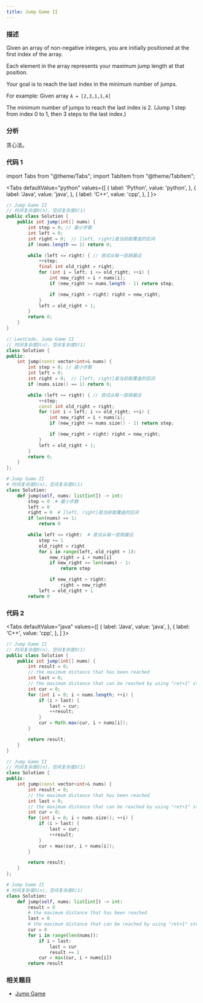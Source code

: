 ```yaml
---
title: Jump Game II
---
```


### 描述

Given an array of non-negative integers, you are initially positioned at the first index of the array.

Each element in the array represents your maximum jump length at that position.

Your goal is to reach the last index in the minimum number of jumps.

For example:
Given array `A = [2,3,1,1,4]`

The minimum number of jumps to reach the last index is 2. (Jump 1 step from index 0 to 1, then 3 steps to the last index.)

### 分析

贪心法。

### 代码 1

import Tabs from "@theme/Tabs";
import TabItem from "@theme/TabItem";

<Tabs
defaultValue="python"
values={[
{ label: 'Python', value: 'python', },
{ label: 'Java', value: 'java', },
{ label: 'C++', value: 'cpp', },
]
}>
<TabItem value="java">

```java
// Jump Game II
// 时间复杂度O(n)，空间复杂度O(1)
public class Solution {
    public int jump(int[] nums) {
        int step = 0; // 最小步数
        int left = 0;
        int right = 0;  // [left, right]是当前能覆盖的区间
        if (nums.length == 1) return 0;

        while (left <= right) { // 尝试从每一层跳最远
            ++step;
            final int old_right = right;
            for (int i = left; i <= old_right; ++i) {
                int new_right = i + nums[i];
                if (new_right >= nums.length - 1) return step;

                if (new_right > right) right = new_right;
            }
            left = old_right + 1;
        }
        return 0;
    }
}
```

</TabItem>
<TabItem value="cpp">

```cpp
// LeetCode, Jump Game II
// 时间复杂度O(n)，空间复杂度O(1)
class Solution {
public:
    int jump(const vector<int>& nums) {
        int step = 0; // 最小步数
        int left = 0;
        int right = 0;  // [left, right]是当前能覆盖的区间
        if (nums.size() == 1) return 0;

        while (left <= right) { // 尝试从每一层跳最远
            ++step;
            const int old_right = right;
            for (int i = left; i <= old_right; ++i) {
                int new_right = i + nums[i];
                if (new_right >= nums.size() - 1) return step;

                if (new_right > right) right = new_right;
            }
            left = old_right + 1;
        }
        return 0;
    }
};
```

</TabItem>

<TabItem value="python">

```python
# Jump Game II
# 时间复杂度O(n)，空间复杂度O(1)
class Solution:
    def jump(self, nums: list[int]) -> int:
        step = 0  # 最小步数
        left = 0
        right = 0  # [left, right]是当前能覆盖的区间
        if len(nums) == 1:
            return 0

        while left <= right:  # 尝试从每一层跳最远
            step += 1
            old_right = right
            for i in range(left, old_right + 1):
                new_right = i + nums[i]
                if new_right >= len(nums) - 1:
                    return step

                if new_right > right:
                    right = new_right
            left = old_right + 1
        return 0
```

</TabItem>
</Tabs>

### 代码 2

<Tabs
defaultValue="java"
values={[
{ label: 'Java', value: 'java', },
{ label: 'C++', value: 'cpp', },
]
}>
<TabItem value="java">

```java
// Jump Game II
// 时间复杂度O(n)，空间复杂度O(1)
public class Solution {
    public int jump(int[] nums) {
        int result = 0;
        // the maximum distance that has been reached
        int last = 0;
        // the maximum distance that can be reached by using "ret+1" steps
        int cur = 0;
        for (int i = 0; i < nums.length; ++i) {
            if (i > last) {
                last = cur;
                ++result;
            }
            cur = Math.max(cur, i + nums[i]);
        }

        return result;
    }
}
```

</TabItem>
<TabItem value="cpp">

```cpp
// Jump Game II
// 时间复杂度O(n)，空间复杂度O(1)
class Solution {
public:
    int jump(const vector<int>& nums) {
        int result = 0;
        // the maximum distance that has been reached
        int last = 0;
        // the maximum distance that can be reached by using "ret+1" steps
        int cur = 0;
        for (int i = 0; i < nums.size(); ++i) {
            if (i > last) {
                last = cur;
                ++result;
            }
            cur = max(cur, i + nums[i]);
        }

        return result;
    }
};
```

</TabItem>

<TabItem value="python">

```python
# Jump Game II
# 时间复杂度O(n)，空间复杂度O(1)
class Solution:
    def jump(self, nums: list[int]) -> int:
        result = 0
        # the maximum distance that has been reached
        last = 0
        # the maximum distance that can be reached by using "ret+1" steps
        cur = 0
        for i in range(len(nums)):
            if i > last:
                last = cur
                result += 1
            cur = max(cur, i + nums[i])
        return result
```

</TabItem>
</Tabs>

### 相关题目

- [Jump Game](jump-game.md)
